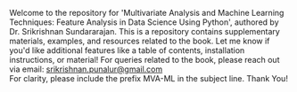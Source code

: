 Welcome to the repository for 'Multivariate Analysis and Machine Learning Techniques: Feature Analysis in Data Science Using Python', authored by Dr. Srikrishnan Sundararajan.
This is a repository contains supplementary materials, examples, and resources related to the book.
Let me know if you'd like additional features like a table of contents, installation instructions, or material!
For queries related to the book, please reach out via email: srikrishnan.punalur@gmail.com  
For clarity, please include the prefix MVA-ML in the subject line. 
Thank You!

